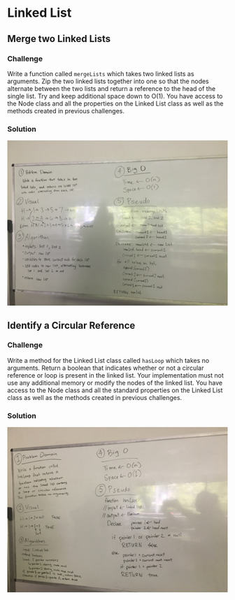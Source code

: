 # Linked List

## Merge two Linked Lists
### Challenge
Write a function called `mergeLists` which takes two linked lists as arguments. Zip the two linked lists together into one so that the nodes alternate between the two lists and return a reference to the head of the single list. Try and keep additional space down to O(1). You have access to the Node class and all the properties on the Linked List class as well as the methods created in previous challenges.
### Solution
![whiteboard](https://raw.githubusercontent.com/hjmendoza/data-structures-and-algorithms/ll_merge/assets/ll_merge.JPG)

## Identify a Circular Reference
### Challenge
Write a method for the Linked List class called `hasLoop` which takes no arguments. Return a boolean that indicates whether or not a circular reference or loop is present in the linked list. Your implementation must not use any additional memory or modify the nodes of the linked list. You have access to the Node class and all the standard properties on the Linked List class as well as the methods created in previous challenges.
### Solution
![whiteboard](https://raw.githubusercontent.com/hjmendoza/data-structures-and-algorithms/ll_detect_loop/assets/ll_detect_loop.JPG)
